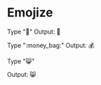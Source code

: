 # Emojize

Type ":1st_place_medal:"
Output: 🥇

Type ":money_bag:"
Output: 💰

Type ":smile_cat:"

Output: 😸

